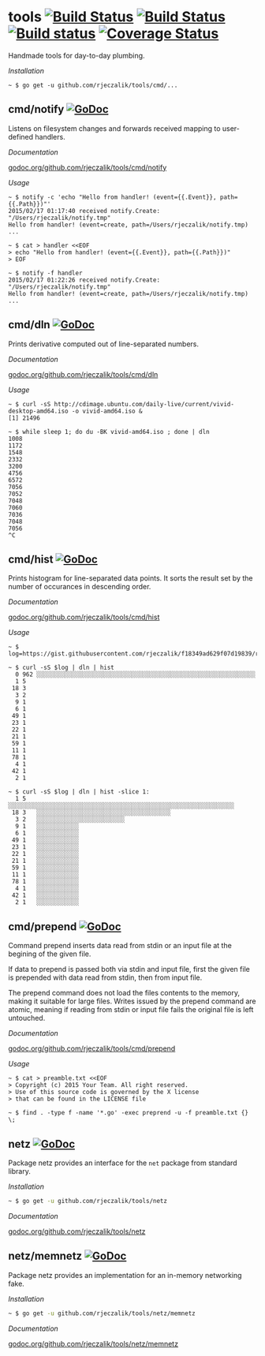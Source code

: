 tools [![Build Status](https://img.shields.io/travis/rjeczalik/tools/master.svg)](https://travis-ci.org/rjeczalik/tools "linux_amd64") [![Build Status](https://img.shields.io/travis/rjeczalik/tools/osx.svg)](https://travis-ci.org/rjeczalik/tools "darwin_amd64") [![Build status](https://img.shields.io/appveyor/ci/rjeczalik/tools-161.svg)](https://ci.appveyor.com/project/rjeczalik/tools-161 "windows_amd64") [![Coverage Status](https://img.shields.io/coveralls/rjeczalik/tools/master.svg)](https://coveralls.io/r/rjeczalik/tools?branch=master)
=====

Handmade tools for day-to-day plumbing.

*Installation*

```
~ $ go get -u github.com/rjeczalik/tools/cmd/...
```

## cmd/notify [![GoDoc](https://godoc.org/github.com/rjeczalik/tools/cmd/notify?status.png)](https://godoc.org/github.com/rjeczalik/tools/cmd/notify)

Listens on filesystem changes and forwards received mapping to user-defined handlers.

*Documentation*

[godoc.org/github.com/rjeczalik/tools/cmd/notify](http://godoc.org/github.com/rjeczalik/tools/cmd/notify)

*Usage*

```
~ $ notify -c 'echo "Hello from handler! (event={{.Event}}, path={{.Path}})"'
2015/02/17 01:17:40 received notify.Create: "/Users/rjeczalik/notify.tmp"
Hello from handler! (event=create, path=/Users/rjeczalik/notify.tmp)
...
```
```
~ $ cat > handler <<EOF
> echo "Hello from handler! (event={{.Event}}, path={{.Path}})"
> EOF

~ $ notify -f handler
2015/02/17 01:22:26 received notify.Create: "/Users/rjeczalik/notify.tmp"
Hello from handler! (event=create, path=/Users/rjeczalik/notify.tmp)
...
```

## cmd/dln [![GoDoc](https://godoc.org/github.com/rjeczalik/tools/cmd/dln?status.png)](https://godoc.org/github.com/rjeczalik/tools/cmd/dln)

Prints derivative computed out of line-separated numbers.

*Documentation*

[godoc.org/github.com/rjeczalik/tools/cmd/dln](http://godoc.org/github.com/rjeczalik/tools/cmd/dln)

*Usage*

```
~ $ curl -sS http://cdimage.ubuntu.com/daily-live/current/vivid-desktop-amd64.iso -o vivid-amd64.iso &
[1] 21496
```
```
~ $ while sleep 1; do du -BK vivid-amd64.iso ; done | dln
1008
1172
1548
2332
3200
4756
6572
7056
7052
7048
7060
7036
7048
7056
^C
```

## cmd/hist [![GoDoc](https://godoc.org/github.com/rjeczalik/tools/cmd/hist?status.png)](https://godoc.org/github.com/rjeczalik/tools/cmd/hist)

Prints histogram for line-separated data points. It sorts the result set by the number of occurances in descending order.

*Documentation*

[godoc.org/github.com/rjeczalik/tools/cmd/hist](http://godoc.org/github.com/rjeczalik/tools/cmd/hist)

*Usage*

```
~ $ log=https://gist.githubusercontent.com/rjeczalik/f18349ad629f07d19839/raw/b8089282fdd5a8ea8589fe33bc88cc6d29db7026/lazyvm.log
```
```
~ $ curl -sS $log | dln | hist
  0	962	░░░░░░░░░░░░░░░░░░░░░░░░░░░░░░░░░░░░░░░░░░░░░░░░░░░░░░░░░░░░░░
  1	5	
 18	3	
  3	2	
  9	1	
  6	1	
 49	1	
 23	1	
 22	1	
 21	1	
 59	1	
 11	1	
 78	1	
  4	1	
 42	1	
  2	1
```
```
~ $ curl -sS $log | dln | hist -slice 1:
  1	5	░░░░░░░░░░░░░░░░░░░░░░░░░░░░░░░░░░░░░░░░░░░░░░░░░░░░░░░░░░░░░░░░
 18	3	░░░░░░░░░░░░░░░░░░░░░░░░░░░░░░░░░░░░░░
  3	2	░░░░░░░░░░░░░░░░░░░░░░░░░
  9	1	░░░░░░░░░░░░
  6	1	░░░░░░░░░░░░
 49	1	░░░░░░░░░░░░
 23	1	░░░░░░░░░░░░
 22	1	░░░░░░░░░░░░
 21	1	░░░░░░░░░░░░
 59	1	░░░░░░░░░░░░
 11	1	░░░░░░░░░░░░
 78	1	░░░░░░░░░░░░
  4	1	░░░░░░░░░░░░
 42	1	░░░░░░░░░░░░
  2	1	░░░░░░░░░░░░
```

## cmd/prepend [![GoDoc](https://godoc.org/github.com/rjeczalik/tools/cmd/prepend?status.png)](https://godoc.org/github.com/rjeczalik/tools/cmd/prepend)

Command prepend inserts data read from stdin or an input file at the
begining of the given file.

If data to prepend is passed both via stdin and input file, first the
given file is prepended with data read from stdin, then from input file.

The prepend command does not load the files contents to the memory,
making it suitable for large files. Writes issued by the prepend command
are atomic, meaning if reading from stdin or input file fails the
original file is left untouched.

*Documentation*

[godoc.org/github.com/rjeczalik/tools/cmd/prepend](http://godoc.org/github.com/rjeczalik/tools/cmd/prepend)

*Usage*

```
~ $ cat > preamble.txt <<EOF
> Copyright (c) 2015 Your Team. All right reserved.
> Use of this source code is governed by the X license
> that can be found in the LICENSE file

~ $ find . -type f -name '*.go' -exec preprend -u -f preamble.txt {} \;
```

## netz [![GoDoc](https://godoc.org/github.com/rjeczalik/tools/netz?status.png)](https://godoc.org/github.com/rjeczalik/tools/netz)

Package netz provides an interface for the `net` package from standard library.

*Installation*

```bash
~ $ go get -u github.com/rjeczalik/tools/netz
```

*Documentation*

[godoc.org/github.com/rjeczalik/tools/netz](http://godoc.org/github.com/rjeczalik/tools/netz)

## netz/memnetz [![GoDoc](https://godoc.org/github.com/rjeczalik/tools/netz/memnetz?status.png)](https://godoc.org/github.com/rjeczalik/tools/netz/memnetz)

Package netz provides an implementation for an in-memory networking fake.

*Installation*

```bash
~ $ go get -u github.com/rjeczalik/tools/netz/memnetz
```

*Documentation*

[godoc.org/github.com/rjeczalik/tools/netz/memnetz](http://godoc.org/github.com/rjeczalik/tools/netz/memnetz)

